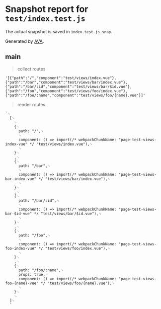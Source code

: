 # Snapshot report for `test/index.test.js`

The actual snapshot is saved in `index.test.js.snap`.

Generated by [AVA](https://ava.li).

## main

> collect routes

    '[{"path":"/","component":"test/views/index.vue"},{"path":"/bar","component":"test/views/bar/index.vue"},{"path":"/bar/:id","component":"test/views/bar/$id.vue"},{"path":"/foo","component":"test/views/foo/index.vue"},{"path":"/foo/:name","component":"test/views/foo/{name}.vue"}]'

> render routes

    `␊
      [␊
        ␊
        {␊
          path: "/",␊
          ␊
          component: () => import(/* webpackChunkName: "page-test-views-index-vue" */ "test/views/index.vue"),␊
          ␊
        }␊
        ,␊
        {␊
          path: "/bar",␊
          ␊
          component: () => import(/* webpackChunkName: "page-test-views-bar-index-vue" */ "test/views/bar/index.vue"),␊
          ␊
        }␊
        ,␊
        {␊
          path: "/bar/:id",␊
          ␊
          component: () => import(/* webpackChunkName: "page-test-views-bar-$id-vue" */ "test/views/bar/$id.vue"),␊
          ␊
        }␊
        ,␊
        {␊
          path: "/foo",␊
          ␊
          component: () => import(/* webpackChunkName: "page-test-views-foo-index-vue" */ "test/views/foo/index.vue"),␊
          ␊
        }␊
        ,␊
        {␊
          path: "/foo/:name",␊
          props: true,␊
          component: () => import(/* webpackChunkName: "page-test-views-foo-{name}-vue" */ "test/views/foo/{name}.vue"),␊
          ␊
        }␊
        ␊
      ]␊
      `
